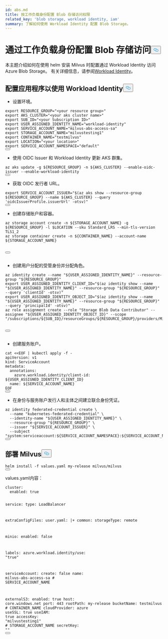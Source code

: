 ```yaml
---
id: abs.md
title: 按工作负载身份配置 Blob 存储访问权限
related_key: 'blob storage, workload identity, iam'
summary: 了解如何使用 Workload Identity 配置 Blob Storage。
---
```

<h1 id="Configure-Blob-Storage-Access-by-Workload-Identity" class="common-anchor-header">通过工作负载身份配置 Blob 存储访问<button data-href="#Configure-Blob-Storage-Access-by-Workload-Identity" class="anchor-icon" translate="no">
      <svg translate="no"
        aria-hidden="true"
        focusable="false"
        height="20"
        version="1.1"
        viewBox="0 0 16 16"
        width="16"
      >
        <path
          fill="#0092E4"
          fill-rule="evenodd"
          d="M4 9h1v1H4c-1.5 0-3-1.69-3-3.5S2.55 3 4 3h4c1.45 0 3 1.69 3 3.5 0 1.41-.91 2.72-2 3.25V8.59c.58-.45 1-1.27 1-2.09C10 5.22 8.98 4 8 4H4c-.98 0-2 1.22-2 2.5S3 9 4 9zm9-3h-1v1h1c1 0 2 1.22 2 2.5S13.98 12 13 12H9c-.98 0-2-1.22-2-2.5 0-.83.42-1.64 1-2.09V6.25c-1.09.53-2 1.84-2 3.25C6 11.31 7.55 13 9 13h4c1.45 0 3-1.69 3-3.5S14.5 6 13 6z"
        ></path>
      </svg>
    </button></h1><p>本主题介绍如何在使用 helm 安装 Milvus 时配置通过 Workload Identity 访问 Azure Blob Storage。 有关详细信息，请参阅<a href="https://azure.github.io/azure-workload-identity/docs/introduction.html">Workload Identity</a>。</p>
<h2 id="Configure-applications-to-use-Workload-Identity" class="common-anchor-header">配置应用程序以使用 Workload Identity<button data-href="#Configure-applications-to-use-Workload-Identity" class="anchor-icon" translate="no">
      <svg translate="no"
        aria-hidden="true"
        focusable="false"
        height="20"
        version="1.1"
        viewBox="0 0 16 16"
        width="16"
      >
        <path
          fill="#0092E4"
          fill-rule="evenodd"
          d="M4 9h1v1H4c-1.5 0-3-1.69-3-3.5S2.55 3 4 3h4c1.45 0 3 1.69 3 3.5 0 1.41-.91 2.72-2 3.25V8.59c.58-.45 1-1.27 1-2.09C10 5.22 8.98 4 8 4H4c-.98 0-2 1.22-2 2.5S3 9 4 9zm9-3h-1v1h1c1 0 2 1.22 2 2.5S13.98 12 13 12H9c-.98 0-2-1.22-2-2.5 0-.83.42-1.64 1-2.09V6.25c-1.09.53-2 1.84-2 3.25C6 11.31 7.55 13 9 13h4c1.45 0 3-1.69 3-3.5S14.5 6 13 6z"
        ></path>
      </svg>
    </button></h2><ul>
<li>设置环境。</li>
</ul>
<pre><code translate="no" class="language-bash"><span class="hljs-keyword">export</span> <span class="hljs-variable constant_">RESOURCE_GROUP</span>=<span class="hljs-string">&quot;&lt;your resource group&gt;&quot;</span>
<span class="hljs-keyword">export</span> <span class="hljs-variable constant_">AKS_CLUSTER</span>=<span class="hljs-string">&quot;&lt;your aks cluster name&gt;&quot;</span> 
<span class="hljs-keyword">export</span> <span class="hljs-variable constant_">SUB_ID</span>=<span class="hljs-string">&quot;&lt;your Subscription ID&gt;&quot;</span>
<span class="hljs-keyword">export</span> <span class="hljs-variable constant_">USER_ASSIGNED_IDENTITY_NAME</span>=<span class="hljs-string">&quot;workload-identity&quot;</span>
<span class="hljs-keyword">export</span> <span class="hljs-variable constant_">SERVICE_ACCOUNT_NAME</span>=<span class="hljs-string">&quot;milvus-abs-access-sa&quot;</span>
<span class="hljs-keyword">export</span> <span class="hljs-variable constant_">STORAGE_ACCOUNT_NAME</span>=<span class="hljs-string">&quot;milvustesting1&quot;</span>
<span class="hljs-keyword">export</span> <span class="hljs-variable constant_">CONTAINER_NAME</span>=<span class="hljs-string">&quot;testmilvus&quot;</span>
<span class="hljs-keyword">export</span> <span class="hljs-variable constant_">LOCATION</span>=<span class="hljs-string">&quot;&lt;your location&gt;&quot;</span>
<span class="hljs-keyword">export</span> <span class="hljs-variable constant_">SERVICE_ACCOUNT_NAMESPACE</span>=<span class="hljs-string">&quot;default&quot;</span>
<button class="copy-code-btn"></button></code></pre>
<ul>
<li>使用 OIDC Issuer 和 Workload Identity 更新 AKS 群集。</li>
</ul>
<pre><code translate="no" class="language-bash">az aks update -g <span class="hljs-variable">${RESOURCE_GROUP}</span> -n <span class="hljs-variable">${AKS_CLUSTER}</span> --enable-oidc-issuer --enable-workload-identity
<button class="copy-code-btn"></button></code></pre>
<ul>
<li>获取 OIDC 发行者 URL。</li>
</ul>
<pre><code translate="no" class="language-bash"><span class="hljs-built_in">export</span> SERVICE_ACCOUNT_ISSUER=<span class="hljs-string">&quot;<span class="hljs-subst">$(az aks show --resource-group ${RESOURCE_GROUP} --name ${AKS_CLUSTER} --query &#x27;oidcIssuerProfile.issuerUrl&#x27; -otsv)</span>&quot;</span>
<button class="copy-code-btn"></button></code></pre>
<ul>
<li>创建存储账户和容器。</li>
</ul>
<pre><code translate="no" class="language-bash">az storage account create -n <span class="hljs-variable">${STORAGE_ACCOUNT_NAME}</span> -g <span class="hljs-variable">${RESOURCE_GROUP}</span> -l <span class="hljs-variable">$LOCATION</span> --sku Standard_LRS --min-tls-version TLS1_2
az storage container create -n <span class="hljs-variable">${CONTAINER_NAME}</span> --account-name <span class="hljs-variable">${STORAGE_ACCOUNT_NAME}</span>

<button class="copy-code-btn"></button></code></pre>
<ul>
<li>创建用户分配的受管身份并分配角色。</li>
</ul>
<pre><code translate="no" class="language-bash">az identity create --name <span class="hljs-string">&quot;<span class="hljs-variable">${USER_ASSIGNED_IDENTITY_NAME}</span>&quot;</span> --resource-group <span class="hljs-string">&quot;<span class="hljs-variable">${RESOURCE_GROUP}</span>&quot;</span>
<span class="hljs-built_in">export</span> USER_ASSIGNED_IDENTITY_CLIENT_ID=<span class="hljs-string">&quot;<span class="hljs-subst">$(az identity show --name <span class="hljs-string">&quot;<span class="hljs-variable">${USER_ASSIGNED_IDENTITY_NAME}</span>&quot;</span> --resource-group <span class="hljs-string">&quot;<span class="hljs-variable">${RESOURCE_GROUP}</span>&quot;</span> --query &#x27;clientId&#x27; -otsv)</span>&quot;</span>
<span class="hljs-built_in">export</span> USER_ASSIGNED_IDENTITY_OBJECT_ID=<span class="hljs-string">&quot;<span class="hljs-subst">$(az identity show --name <span class="hljs-string">&quot;<span class="hljs-variable">${USER_ASSIGNED_IDENTITY_NAME}</span>&quot;</span> --resource-group <span class="hljs-string">&quot;<span class="hljs-variable">${RESOURCE_GROUP}</span>&quot;</span> --query &#x27;principalId&#x27; -otsv)</span>&quot;</span>
az role assignment create --role <span class="hljs-string">&quot;Storage Blob Data Contributor&quot;</span> --assignee <span class="hljs-string">&quot;<span class="hljs-variable">${USER_ASSIGNED_IDENTITY_OBJECT_ID}</span>&quot;</span> --scope <span class="hljs-string">&quot;/subscriptions/<span class="hljs-variable">${SUB_ID}</span>/resourceGroups/<span class="hljs-variable">${RESOURCE_GROUP}</span>/providers/Microsoft.Storage/storageAccounts/<span class="hljs-variable">${STORAGE_ACCOUNT_NAME}</span>&quot;</span>

<button class="copy-code-btn"></button></code></pre>
<ul>
<li>创建服务账户。</li>
</ul>
<pre><code translate="no" class="language-bash"><span class="hljs-built_in">cat</span> &lt;&lt;<span class="hljs-string">EOF | kubectl apply -f -
apiVersion: v1
kind: ServiceAccount
metadata:
  annotations:
    azure.workload.identity/client-id: ${USER_ASSIGNED_IDENTITY_CLIENT_ID}
  name: ${SERVICE_ACCOUNT_NAME}
EOF</span>
<button class="copy-code-btn"></button></code></pre>
<ul>
<li>在身份与服务账户发行人和主体之间建立联合身份凭证。</li>
</ul>
<pre><code translate="no" class="language-bash">az identity federated-credential create \
  --name <span class="hljs-string">&quot;kubernetes-federated-credential&quot;</span> \
  --identity-name <span class="hljs-string">&quot;<span class="hljs-variable">${USER_ASSIGNED_IDENTITY_NAME}</span>&quot;</span> \
  --resource-group <span class="hljs-string">&quot;<span class="hljs-variable">${RESOURCE_GROUP}</span>&quot;</span> \
  --issuer <span class="hljs-string">&quot;<span class="hljs-variable">${SERVICE_ACCOUNT_ISSUER}</span>&quot;</span> \
  --subject <span class="hljs-string">&quot;system:serviceaccount:<span class="hljs-variable">${SERVICE_ACCOUNT_NAMESPACE}</span>:<span class="hljs-variable">${SERVICE_ACCOUNT_NAME}</span>&quot;</span>
<button class="copy-code-btn"></button></code></pre>
<h2 id="Deploy-Milvus" class="common-anchor-header">部署 Milvus<button data-href="#Deploy-Milvus" class="anchor-icon" translate="no">
      <svg translate="no"
        aria-hidden="true"
        focusable="false"
        height="20"
        version="1.1"
        viewBox="0 0 16 16"
        width="16"
      >
        <path
          fill="#0092E4"
          fill-rule="evenodd"
          d="M4 9h1v1H4c-1.5 0-3-1.69-3-3.5S2.55 3 4 3h4c1.45 0 3 1.69 3 3.5 0 1.41-.91 2.72-2 3.25V8.59c.58-.45 1-1.27 1-2.09C10 5.22 8.98 4 8 4H4c-.98 0-2 1.22-2 2.5S3 9 4 9zm9-3h-1v1h1c1 0 2 1.22 2 2.5S13.98 12 13 12H9c-.98 0-2-1.22-2-2.5 0-.83.42-1.64 1-2.09V6.25c-1.09.53-2 1.84-2 3.25C6 11.31 7.55 13 9 13h4c1.45 0 3-1.69 3-3.5S14.5 6 13 6z"
        ></path>
      </svg>
    </button></h2><pre><code translate="no" class="language-bash">helm install -f values.yaml my-release milvus/milvus
<button class="copy-code-btn"></button></code></pre>
<p>values.yaml内容：</p>
<pre><code translate="no" class="language-yaml">cluster:
  enabled: <span class="hljs-literal">true</span>

service:
  <span class="hljs-built_in">type</span>: LoadBalancer

extraConfigFiles:
  user.yaml: |+
    common:
      storageType: remote

minio:
  enabled: <span class="hljs-literal">false</span>

labels:
  azure.workload.identity/use: <span class="hljs-string">&quot;true&quot;</span>

serviceAccount:
  create: <span class="hljs-literal">false</span>
  name: milvus-abs-access-sa <span class="hljs-comment"># SERVICE_ACCOUNT_NAME</span>

externalS3:
  enabled: <span class="hljs-literal">true</span>
  host: core.windows.net
  port: 443
  rootPath: my-release
  bucketName: testmilvus <span class="hljs-comment"># CONTAINER_NAME</span>
  cloudProvider: azure
  useSSL: <span class="hljs-literal">true</span>
  useIAM: <span class="hljs-literal">true</span>
  accessKey: <span class="hljs-string">&quot;milvustesting1&quot;</span> <span class="hljs-comment"># STORAGE_ACCOUNT_NAME</span>
  secretKey: <span class="hljs-string">&quot;&quot;</span>
<button class="copy-code-btn"></button></code></pre>

